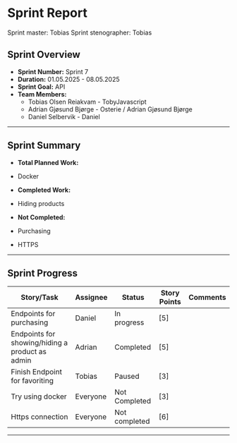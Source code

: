 # **Sprint Report**

Sprint master: Tobias
Sprint stenographer: Tobias

## **Sprint Overview**

- **Sprint Number:** Sprint 7
- **Duration:** 01.05.2025 - 08.05.2025
- **Sprint Goal:** API
- **Team Members:**
  - Tobias Olsen Reiakvam - TobyJavascript
  - Adrian Gjøsund Bjørge - Osterie / Adrian Gjøsund Bjørge
  - Daniel Selbervik - Daniel

---

## **Sprint Summary**

- **Total Planned Work:**
- Docker

- **Completed Work:**
- Hiding products

- **Not Completed:**
- Purchasing
- HTTPS

---

## **Sprint Progress**

| Story/Task                                      | Assignee | Status        | Story Points | Comments |
| ----------------------------------------------- | -------- | ------------- | ------------ | -------- |
| Endpoints for purchasing                        | Daniel   | In progress   | [5]          |          |
| Endpoints for showing/hiding a product as admin | Adrian   | Completed     | [5]          |          |
| Finish Endpoint for favoriting                  | Tobias   | Paused        | [3]          |          |
| Try using docker                                | Everyone | Not Completed | [3]          |          |
| Https connection                                | Everyone | Not completed | [6]          |          |

---